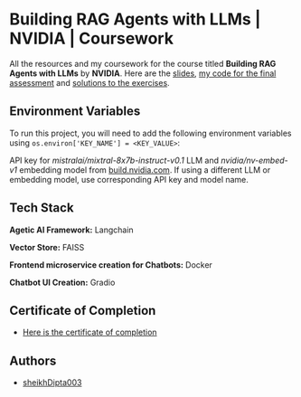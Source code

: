 
# Building RAG Agents with LLMs | NVIDIA | Coursework

All the resources and my coursework for the course titled **Building RAG Agents with LLMs** by **NVIDIA**. Here are the [slides](task\slides), [my code for the final assessment](task\09_langserve-Copy1.ipynb) and [solutions to the exercises](task\solutions).


## Environment Variables

To run this project, you will need to add the following environment variables using `os.environ['KEY_NAME'] = <KEY_VALUE>`:

API key for *mistralai/mixtral-8x7b-instruct-v0.1* LLM and *nvidia/nv-embed-v1* embedding model from [build.nvidia.com](https://build.nvidia.com). If using a different LLM or embedding model, use corresponding API key and model name.

## Tech Stack

**Agetic AI Framework:** Langchain

**Vector Store:** FAISS

**Frontend microservice creation for Chatbots:** Docker

**Chatbot UI Creation:** Gradio


## Certificate of Completion

* [Here is the certificate of completion](certificate_of_completion.pdf)
## Authors

- [sheikhDipta003](https://www.github.com/sheikhDipta003)

